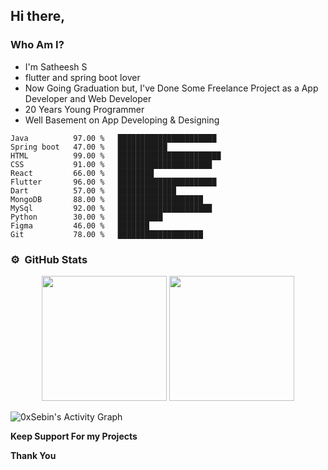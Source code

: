 ## Hi there, 
### Who Am I?

  * I'm Satheesh S
  * flutter and spring boot lover
  * Now Going Graduation but,
    I've Done Some Freelance Project as a App Developer and Web Developer
  * 20 Years Young Programmer
  * Well Basement on App Developing & Designing


```text
Java          97.00 %   ██████████████████████
Spring boot   47.00 %   ███████████   
HTML          99.00 %   ███████████████████████  
CSS           91.00 %   █████████████████████
React         66.00 %   ████████
Flutter       96.00 %   ██████████████████████ 
Dart          57.00 %   █████████████        
MongoDB       88.00 %   ███████████████████           
MySql         92.00 %   █████████████████████     
Python        30.00 %   ██████████       
Figma         46.00 %   ███████                        
Git           78.00 %   ███████████████████      
```


### ⚙️ &nbsp;GitHub Stats

<p align="center">
<img height="200em" src="https://github-readme-stats.vercel.app/api?username=satheesh2705&show_icons=true&theme=algolia&title_color=fff&icon_color=79ff97&text_color=9f9f9f&bg_color=151515" />
<img height="200em" src="https://github-readme-stats.vercel.app/api/top-langs/?username=satheesh2705&title_color=fff&icon_color=79ff97&text_color=9f9f9f&bg_color=151515" />
</p>

<img alt="0xSebin's Activity Graph" src="https://activity-graph.herokuapp.com/graph?username=satheesh2705&bg_color=red&color=FFFFFF&line=FFFFFF&point=FFFFFF&hide_border=true" />

**Keep Support For my Projects**

**Thank You**
